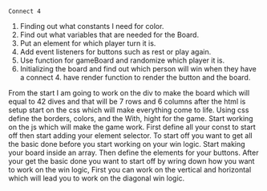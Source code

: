                                                                                             Connect 4 

1. Finding out what constants I need for color.
2. Find out what variables that are needed for the Board.
3. Put an element for which player turn it is.
4. Add event listeners for buttons such as rest or play again. 
5. Use function for gameBoard and randomize which player it is.
6. Initializing the board and find out which person will win when they have a connect 4. 
have render function to render the button and the board.


From the start I am going to work on the div to make the board which will equal to 42 dives and that will be 7 rows and 6 columns after the html is setup 
start on the css which will make everything come to life. Using css define the borders, colors, and the With, hight for the game. Start working on the js 
which will make the game work. First define all your const to start off then start adding your element selector. To start off you want to get all the basic 
done before you start working on your win logic. Start making your board inside an array. Then define the elements for your buttons. After your get the basic 
done you want to start off by wring down how you want to work on the win logic, First you can work on the vertical and horizontal which will lead you to work on
the diagonal win logic. 


